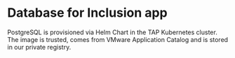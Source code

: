 # Database for Inclusion app

PostgreSQL is provisioned via Helm Chart in the TAP Kubernetes cluster. 
The image is trusted, comes from VMware Application Catalog and is stored in our private registry.
